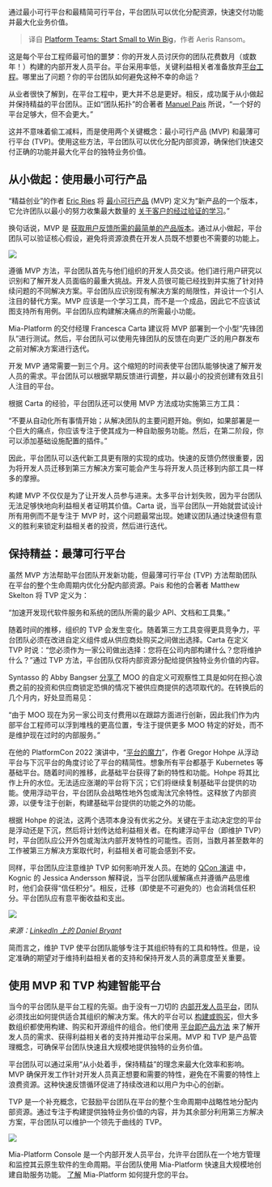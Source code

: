
<!--
title: 平台团队以小博大
cover: https://cdn.thenewstack.io/media/2024/05/0c949852-kitten.jpg
-->

通过最小可行平台和最精简可行平台，平台团队可以优化分配资源，快速交付功能并最大化业务价值。

> 译自 [Platform Teams: Start Small to Win Big](https://thenewstack.io/platform-teams-start-small-to-win-big/)，作者 Aeris Ransom。

这是每个平台工程师最可怕的噩梦：你的开发人员讨厌你的团队花费数月（或数年！）构建的内部开发人员平台。平台采用率低，关键利益相关者准备放弃[平台工程](https://thenewstack.io/platform-engineering/)。哪里出了问题？你的平台团队如何避免这种不幸的命运？

从业者很快了解到，在平台工程中，更大并不总是更好。相反，成功属于从小做起并保持精益的平台团队。正如“团队拓扑”的合著者 [Manuel Pais](https://www.youtube.com/watch?v=b8YHCDMxqfg) 所说，“一个好的平台足够大，但不会更大。”

这并不意味着偷工减料，而是使用两个关键概念：最小可行产品 (MVP) 和最薄可行平台 (TVP)。使用这些方法，平台团队可以优化分配内部资源，确保他们快速交付正确的功能并最大化平台的独特业务价值。

## 从小做起：使用最小可行产品

“精益创业”的作者 [Eric Ries](https://www.linkedin.com/in/eries/) 将 [最小可行产品](https://leanstartup.co/resources/articles/what-is-an-mvp/) (MVP) 定义为“新产品的一个版本，它允许团队以最小的努力收集最大数量的 [关于客户的经过验证的学习](https://startuplessonslearned.blogspot.com/2009/04/validated-learning-about-customers.html)。”

换句话说，MVP 是 [获取用户反馈所需的最简单的产品版本](https://thenewstack.io/adding-too-many-features-will-break-your-product-users-and-team/)。通过从小做起，平台团队可以验证核心假设，避免将资源浪费在开发人员既不想要也不需要的功能上。

![](https://cdn.thenewstack.io/media/2024/05/e3fba2fc-image1-1024x1024.png)

遵循 MVP 方法，平台团队首先与他们组织的开发人员交谈。他们进行用户研究以识别和了解开发人员面临的最重大挑战。开发人员很可能已经找到并实施了针对持续问题的不同解决方案。平台团队应识别现有解决方案的局限性，并设计一个引人注目的替代方案。MVP 应该是一个学习工具，而不是一个成品，因此它不应该试图支持所有用例。平台团队应构建解决痛点的所需最小功能。

Mia-Platform 的交付经理 Francesca Carta 建议将 MVP 部署到一个小型“先锋团队”进行测试。然后，平台团队可以使用先锋团队的反馈在向更广泛的用户群发布之前对解决方案进行迭代。

开发 MVP 通常需要一到三个月。这个缩短的时间表使平台团队能够快速了解开发人员的需求。平台团队可以根据早期反馈进行调整，并以最小的投资创建有效且引人注目的平台。

根据 Carta 的经验，平台团队还可以使用 MVP 方法成功实施第三方工具：

“不要从自动化所有事情开始；从解决团队的主要问题开始。例如，如果部署是一个巨大的痛点，你应该专注于使其成为一种自助服务功能。然后，在第二阶段，你可以添加基础设施配置的插件。”

因此，平台团队可以迭代新工具更有限的实现的成功。快速的反馈仍然很重要，因为将开发人员迁移到第三方解决方案可能会产生与将开发人员迁移到内部工具一样多的摩擦。

构建 MVP 不仅仅是为了让开发人员参与进来。太多平台计划失败，因为平台团队无法足够快地向利益相关者证明其价值。Carta 说，当平台团队一开始就尝试设计所有用例而不是专注于 MVP 时，这个问题最常出现。她建议团队通过快速但有意义的胜利来锁定利益相关者的投资，然后进行迭代。

## 保持精益：最薄可行平台

虽然 MVP 方法帮助平台团队开发新功能，但最薄可行平台 (TVP) 方法帮助团队在平台的整个生命周期内优化分配内部资源。Pais 和他的合著者 Matthew Skelton 将 TVP 定义为：

“加速开发现代软件服务和系统的团队所需的最少 API、文档和工具集。”

随着时间的推移，组织的 TVP 会发生变化。随着第三方工具变得更具竞争力，平台团队必须在改进自定义组件或从供应商处购买之间做出选择。Carta 在定义 TVP 时说：“您必须作为一家公司做出选择：您将在公司内部构建什么？您将维护什么？”通过 TVP 方法，平台团队仅将内部资源分配给提供独特业务价值的内容。

Syntasso 的 Abby Bangser [分享了](https://thenewstack.io/mvp-or-tvp-why-your-internal-developer-platform-needs-both/) MOO 的自定义可观察性工具是如何在担心浪费之前的投资和供应商锁定恐惧的情况下被供应商提供的选项取代的。在转换后的几个月内，好处显而易见：

“由于 MOO 现在为另一家公司支付费用以在跟踪方面进行创新，因此我们作为内部平台工程师可以浮到堆栈的更高位置，专注于提供更多 MOO 特定的好处，而不是维护现在过时的内部服务。”

在他的 PlatformCon 2022 演讲中，“[平台的魔力](https://www.youtube.com/watch?v=WaL3ZbLgMuI)”，作者 Gregor Hohpe 从浮动平台与下沉平台的角度讨论了平台的精简性。想象所有平台都基于 Kubernetes 等基础平台。随着时间的推移，此基础平台获得了新的特性和功能。Hohpe 将其比作上升的水位。无法适应涨潮的平台将下沉；它们将继续复制基础平台提供的功能。使用浮动平台，平台团队会战略性地外包或淘汰冗余特性。这释放了内部资源，以便专注于创新，构建基础平台提供的功能之外的功能。

根据 Hohpe 的说法，这两个选项本身没有优劣之分。关键在于主动决定您的平台是浮动还是下沉，然后将计划传达给利益相关者。在构建浮动平台（即维护 TVP）时，平台团队应公开外包或淘汰内部开发特性的可能性。否则，当数月甚至数年的工作被第三方解决方案取代时，利益相关者可能会感到不安。

同样，平台团队应注意维护 TVP 如何影响开发人员。在她的 [QCon 演讲](https://www.linkedin.com/posts/danielbryantuk_qconlondon-activity-7184835005527805953-5nC-?utm_source=share&utm_medium=member_desktop) 中，Kognic 的 Jessica Andersson 解释说，当平台团队缓解痛点并遵循产品思维时，他们会获得“信任积分”。相反，迁移（即使是不可避免的）也会消耗信任积分。平台团队应有意平衡收益和支出。

![](https://cdn.thenewstack.io/media/2024/05/1808dd62-image3-1024x768.png)

*来源：[LinkedIn 上的 Daniel Bryant](https://www.linkedin.com/posts/danielbryantuk_qconlondon-activity-7184835005527805953-5nC-?utm_source=share&utm_medium=member_desktop)*

简而言之，维护 TVP 使平台团队能够专注于其组织特有的工具和特性。但是，设定准确的期望对于维持利益相关者的支持和保持开发人员的满意度至关重要。

## 使用 MVP 和 TVP 构建智能平台

当今的平台团队是平台工程的先驱。由于没有一刀切的 [内部开发人员平台](https://thenewstack.io/7-core-elements-of-an-internal-developer-platform/)，团队必须找出如何提供适合其组织的解决方案。伟大的平台可以 [构建或购买](https://thenewstack.io/build-vs-buy-the-platform-engineers-guide/)，但大多数组织都使用构建、购买和开源组件的组合。他们使用 [平台即产品方法](https://thenewstack.io/platform-as-a-product-in-4-steps/) 来了解开发人员的需求、获得利益相关者的支持并推动平台采用。MVP 和 TVP 是产品管理概念，可确保平台团队快速且大规模地提供独特的业务价值。

平台团队可以通过采用“从小处着手，保持精益”的理念来最大化效率和影响。MVP 确保开发工作针对开发人员真正想要和需要的特性，避免在不需要的特性上浪费资源。这种快速反馈循环促进了持续改进和以用户为中心的创新。

TVP 是一个补充概念，它鼓励平台团队在平台的整个生命周期中战略性地分配内部资源。通过专注于构建提供独特业务价值的内容，并为其余部分利用第三方解决方案，平台团队可以维护一个领先于曲线的 TVP。

![](https://cdn.thenewstack.io/media/2024/05/ec07acf1-image2-1024x1024.png)

Mia-Platform Console 是一个内部开发人员平台，允许平台团队在一个地方管理和监控其云原生软件的生命周期。平台团队使用 Mia-Platform 快速且大规模地创建自助服务功能。
[了解](https://mia-platform.eu/library/console-demo-video/) Mia-Platform 如何提升您的平台。
